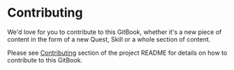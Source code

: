 # Contributing

We'd love for you to contribute to this GitBook, whether it's a new piece of content in the form of a new Quest, Skill or a whole section of content.

Please see [Contributing](https://github.com/gwolverson/the-engineering-collective/blob/master/README.md#contributing) section of the project README for details on how to contribute to this GitBook.
